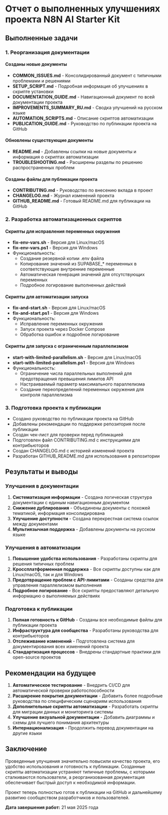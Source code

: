 # Отчет о выполненных улучшениях проекта N8N AI Starter Kit

## Выполненные задачи

### 1. Реорганизация документации

#### Созданы новые документы
- **COMMON_ISSUES.md** - Консолидированный документ с типичными проблемами и решениями
- **SETUP_SCRIPT.md** - Подробная информация об улучшениях в скрипте установки
- **DOCUMENTATION_GUIDE.md** - Навигационный документ по всей документации проекта
- **IMPROVEMENTS_SUMMARY_RU.md** - Сводка улучшений на русском языке
- **AUTOMATION_SCRIPTS.md** - Описание скриптов автоматизации
- **PUBLICATION_GUIDE.md** - Руководство по публикации проекта на GitHub

#### Обновлены существующие документы
- **README.md** - Добавлены ссылки на новые документы и информация о скриптах автоматизации
- **TROUBLESHOOTING.md** - Расширены разделы по решению распространенных проблем

#### Созданы файлы для публикации проекта
- **CONTRIBUTING.md** - Руководство по внесению вклада в проект
- **CHANGELOG.md** - Журнал изменений проекта
- **GITHUB_README.md** - Готовый README.md для публикации на GitHub

### 2. Разработка автоматизационных скриптов

#### Скрипты для исправления переменных окружения
- **fix-env-vars.sh** - Версия для Linux/macOS
- **fix-env-vars.ps1** - Версия для Windows
- Функциональность:
  - Создание резервной копии .env файла
  - Копирование значений из SUPABASE_* переменных в соответствующие внутренние переменные
  - Автоматическая генерация значений для отсутствующих переменных
  - Подробное логирование выполненных действий

#### Скрипты для автоматизации запуска
- **fix-and-start.sh** - Версия для Linux/macOS
- **fix-and-start.ps1** - Версия для Windows
- Функциональность:
  - Исправление переменных окружения
  - Запуск проекта через Docker Compose
  - Обработка ошибок и подробное логирование

#### Скрипты для запуска с ограниченным параллелизмом
- **start-with-limited-parallelism.sh** - Версия для Linux/macOS
- **start-with-limited-parallelism.ps1** - Версия для Windows
- Функциональность:
  - Ограничение числа параллельных выполнений для предотвращения превышения лимитов API
  - Настраиваемый параметр максимального параллелизма
  - Создание переопределений переменных окружения для контроля параллелизма

### 3. Подготовка проекта к публикации

- Создано руководство по публикации проекта на GitHub
- Добавлены рекомендации по поддержке репозитория после публикации
- Создан чек-лист для проверки перед публикацией
- Подготовлен файл CONTRIBUTING.md с инструкциями для контрибьюторов
- Создан CHANGELOG.md с историей изменений проекта
- Разработан GITHUB_README.md для использования в репозитории

## Результаты и выводы

### Улучшения в документации
1. **Систематизация информации** - Создана логическая структура документации с единым навигационным документом
2. **Снижение дублирования** - Объединены документы с похожей тематикой, информация консолидирована
3. **Улучшение доступности** - Создана перекрестная система ссылок между документами
4. **Мультиязычная поддержка** - Добавлены документы на русском языке

### Улучшения в автоматизации
1. **Повышение удобства использования** - Разработаны скрипты для решения типичных проблем
2. **Кроссплатформенная поддержка** - Все скрипты доступны как для Linux/macOS, так и для Windows
3. **Предотвращение проблем с API-лимитами** - Созданы средства для управления параллелизмом выполнения
4. **Подробное логирование** - Все скрипты предоставляют детальную информацию о выполняемых действиях

### Подготовка к публикации
1. **Полная готовность к GitHub** - Созданы все необходимые файлы для публикации проекта
2. **Инфраструктура для сообщества** - Разработаны руководства для контрибьюторов
3. **Отслеживание изменений** - Подготовлена система для документирования всех изменений проекта
4. **Стандартизация процессов** - Внедрены стандартные практики для open-source проектов

## Рекомендации на будущее

1. **Автоматическое тестирование** - Внедрить CI/CD для автоматической проверки работоспособности
2. **Расширение покрытия документации** - Добавить более подробные руководства по специфическим сценариям использования
3. **Дополнительные скрипты автоматизации** - Разработать скрипты для миграции данных и мониторинга системы
4. **Улучшение визуальной документации** - Добавить диаграммы и схемы для лучшего понимания архитектуры
5. **Интернационализация** - Продолжить перевод документации на другие языки

## Заключение

Проведенные улучшения значительно повысили качество проекта, его удобство использования и готовность к публикации. Созданные скрипты автоматизации устраняют типичные проблемы, с которыми сталкиваются пользователи, а реорганизованная документация обеспечивает быстрый доступ к необходимой информации.

Проект теперь полностью готов к публикации на GitHub и дальнейшему развитию сообществом разработчиков и пользователей.

**Дата завершения работ:** 21 мая 2025 года

